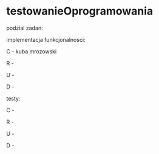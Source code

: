 # testowanieOprogramowania

podzial zadan:

implementacja funkcjonalnosci:

C - kuba mrozowski

R -

U -

D -

testy:

C -

R -

U -

D -
